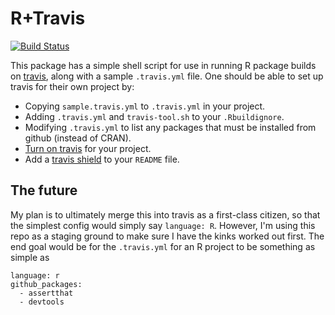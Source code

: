 # R+Travis

[![Build Status](https://travis-ci.org/craigcitro/r-travis.png)](https://travis-ci.org/craigcitro/r-travis)


This package has a simple shell script for use in running R package builds on
[travis](http://travis-ci.org/), along with a sample `.travis.yml` file. One
should be able to set up travis for their own project by:
* Copying `sample.travis.yml` to `.travis.yml` in your project.
* Adding `.travis.yml` and `travis-tool.sh` to your `.Rbuildignore`.
* Modifying `.travis.yml` to list any packages that must be installed from
  github (instead of CRAN).
* [Turn on travis](https://travis-ci.org/profile) for your project.
* Add a [travis shield](http://about.travis-ci.org/docs/user/status-images/)
  to your `README` file.

## The future

My plan is to ultimately merge this into travis as a first-class citizen, so
that the simplest config would simply say `language: R`. However, I'm using
this repo as a staging ground to make sure I have the kinks worked out first.
The end goal would be for the `.travis.yml` for an R project to be something
as simple as

    language: r
    github_packages:
      - assertthat
      - devtools
